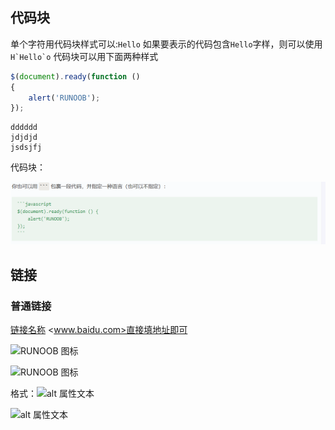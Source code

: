 
## 代码块  



单个字符用代码块样式可以:`Hello`
如果要表示的代码包含`Hello`字样，则可以使用 ``H`Hello`o``
代码块可以用下面两种样式

```javascript
$(document).ready(function () 
{
    alert('RUNOOB');
});
```

	dddddd
	jdjdjd
	jsdsjfj

代码块：  

![image-20250316212451500](代码块和链接.assets/image-20250316212451500.png)



## 链接  

### 普通链接  

[链接名称](链接地址)
<www.baidu.com>直接填地址即可

![RUNOOB 图标](https://static.jyshare.com/images/runoob-logo.png)

![RUNOOB 图标](https://static.jyshare.com/images/runoob-logo.png "RUNOOB")

格式：![alt 属性文本](图片地址)  

![alt 属性文本](图片地址 "可选标题")
